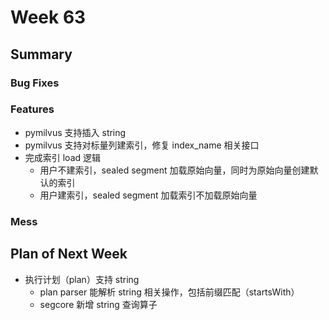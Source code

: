 # Week 63

## Summary

### Bug Fixes

### Features

- pymilvus 支持插入 string
- pymilvus 支持对标量列建索引，修复 index_name 相关接口
- 完成索引 load 逻辑
	- 用户不建索引，sealed segment 加载原始向量，同时为原始向量创建默认的索引
	- 用户建索引，sealed segment 加载索引不加载原始向量

### Mess


## Plan of Next Week

- 执行计划（plan）支持 string
	- plan parser 能解析 string 相关操作，包括前缀匹配（startsWith）
	- segcore 新增 string 查询算子



